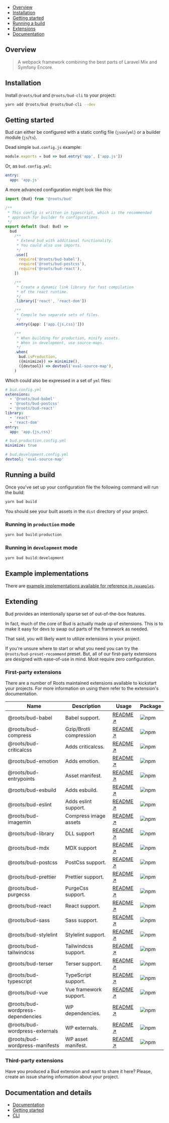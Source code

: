 - [Overview](#overview)
- [Installation](#installation)
- [Getting started](#getting-started)
- [Running a build](#running-a-build)
- [Extensions](#extending-core)
- [Documentation](#details)

## Overview

> A webpack framework combining the best parts of Laravel Mix and Symfony Encore.

## Installation

Install `@roots/bud` and `@roots/bud-cli` to your project:

```sh
yarn add @roots/bud @roots/bud-cli --dev
```

## Getting started

Bud can either be configured with a static config file (`json`/`yml`) or a builder module (`js`/`ts`).

Dead simple `bud.config.js` example:

```js
module.exports = bud => bud.entry('app', ['app.js'])
```

Or, as `bud.config.yml`:

```yml
entry:
  app: 'app.js'
```

A more advanced configuration might look like this:

```ts
import {Bud} from '@roots/bud'

/**
 * This config is written in typescript, which is the recommended
 * approach for builder fn configurations.
 */
export default (bud: Bud) =>
  bud
    /**
     * Extend bud with additional functionality.
     * You could also use imports.
     */
    .use([
      require('@roots/bud-babel'),
      require('@roots/bud-postcss'),
      require('@roots/bud-react'),
    ])

    /**
     * Create a dynamic link library for fast compilation
     * of the react runtime.
     */
    .library(['react', 'react-dom'])

    /**
     * Compile two separate sets of files.
     */
    .entry({app: ['app.{js,css}']})

    /**
     * When building for production, minify assets.
     * When in development, use source-maps.
     */
    .when(
      bud.isProduction,
      ({minimize}) => minimize(),
      ({devtool}) => devtool('eval-source-map'),
    )
```

Which could also be expressed in a set of `yml` files:

```yml
# bud.config.yml
extensions:
  - '@roots/bud-babel'
  - '@roots/bud-postcss'
  - '@roots/bud-react'
library:
  - 'react'
  - 'react-dom'
entry:
  app: 'app.{js,css}'
```

```yml
# bud.production.config.yml
minimize: true
```

```yml
# bud.development.config.yml
devtool: 'eval-source-map'
```

## Running a build

Once you've set up your configuration file the following command will run the build:

```sh
yarn bud build
```

You should see your built assets in the `dist` directory of your project.

### Running in `production` mode

```sh
yarn bud build:production
```

### Running in `development` mode

```sh
yarn bud build:development
```

## Example implementations

There are [example implementations available for reference in `/examples`]([[base]]/examples).

## Extending

Bud provides an intentionally sparse set of out-of-the-box features.

In fact, much of the core of Bud is actually made up of extensions. This is to make it easy for devs to swap out parts of the framework as needed.

That said, you will likely want to utilize extensions in your project.

If you're unsure where to start or what you need you can try the `@roots/bud-preset-recommend` preset. But, all of our first-party extensions are designed with ease-of-use in mind. Most require zero configuration.

### First-party extensions

There are a number of Roots maintained extensions available to kickstart your projects. For more information on using them refer to the extension's documentation.

| Name                              | Description             | Usage                                                           | Package                                                                                                      |
| --------------------------------- | ----------------------- | --------------------------------------------------------------- | ------------------------------------------------------------------------------------------------------------ |
| @roots/bud-babel                  | Babel support.          | [README ↗]([[base]]/packages/@roots/bud-babel)                  | ![npm](https://img.shields.io/npm/v/@roots/bud-babel.svg?color=%23525ddc&style=flat-square)                  |
| @roots/bud-compress               | Gzip/Brotli compression | [README ↗]([[base]]/packages/@roots/bud-compress)               | ![npm](https://img.shields.io/npm/v/@roots/bud-compress.svg?color=%23525ddc&style=flat-square)               |
| @roots/bud-criticalcss            | Adds criticalcss.       | [README ↗]([[base]]/packages/@roots/bud-criticalcss)            | ![npm](https://img.shields.io/npm/v/@roots/bud-criticalcss.svg?color=%23525ddc&style=flat-square)            |
| @roots/bud-emotion                | Adds emotion.           | [README ↗]([[base]]/packages/@roots/bud-emotion)                | ![npm](https://img.shields.io/npm/v/@roots/bud-emotion.svg?color=%23525ddc&style=flat-square)                |
| @roots/bud-entrypoints            | Asset manifest.         | [README ↗]([[base]]/packages/@roots/bud-entrypoints)            | ![npm](https://img.shields.io/npm/v/@roots/bud-entrypoints.svg?color=%23525ddc&style=flat-square)            |
| @roots/bud-esbuild                | Adds esbuild.           | [README ↗]([[base]]/packages/@roots/bud-esbuild)                | ![npm](https://img.shields.io/npm/v/@roots/bud-esbuild.svg?color=%23525ddc&style=flat-square)                |
| @roots/bud-eslint                 | Adds eslint support.    | [README ↗]([[base]]/packages/@roots/bud-eslint)                 | ![npm](https://img.shields.io/npm/v/@roots/bud-eslint.svg?color=%23525ddc&style=flat-square)                 |
| @roots/bud-imagemin               | Compress image assets   | [README ↗]([[base]]/packages/@roots/bud-imagemin)               | ![npm](https://img.shields.io/npm/v/@roots/bud-imagemin.svg?color=%23525ddc&style=flat-square)               |
| @roots/bud-library                | DLL support             | [README ↗]([[base]]/packages/@roots/bud-library)                | ![npm](https://img.shields.io/npm/v/@roots/bud-library.svg?color=%23525ddc&style=flat-square)                |
| @roots/bud-mdx                    | MDX support             | [README ↗]([[base]]/packages/@roots/bud-mdx)                    | ![npm](https://img.shields.io/npm/v/@roots/bud-mdx.svg?color=%23525ddc&style=flat-square)                    |
| @roots/bud-postcss                | PostCss support.        | [README ↗]([[base]]/packages/@roots/bud-postcss)                | ![npm](https://img.shields.io/npm/v/@roots/bud-postcss.svg?color=%23525ddc&style=flat-square)                |
| @roots/bud-prettier               | Prettier support.       | [README ↗]([[base]]/packages/@roots/bud-prettier)               | ![npm](https://img.shields.io/npm/v/@roots/bud-prettier.svg?color=%23525ddc&style=flat-square)               |
| @roots/bud-purgecss               | PurgeCss support.       | [README ↗]([[base]]/packages/@roots/bud-purgecss)               | ![npm](https://img.shields.io/npm/v/@roots/bud-purgecss.svg?color=%23525ddc&style=flat-square)               |
| @roots/bud-react                  | React support.          | [README ↗]([[base]]/packages/@roots/bud-react)                  | ![npm](https://img.shields.io/npm/v/@roots/bud-react.svg?color=%23525ddc&style=flat-square)                  |
| @roots/bud-sass                   | Sass support.           | [README ↗]([[base]]/packages/@roots/bud-sass)                   | ![npm](https://img.shields.io/npm/v/@roots/bud-sass.svg?color=%23525ddc&style=flat-square)                   |
| @roots/bud-stylelint              | Stylelint support.      | [README ↗]([[base]]/packages/@roots/bud-stylelint)              | ![npm](https://img.shields.io/npm/v/@roots/bud-stylelint.svg?color=%23525ddc&style=flat-square)              |
| @roots/bud-tailwindcss            | Tailwindcss support.    | [README ↗]([[base]]/packages/@roots/bud-tailwindcss)            | ![npm](https://img.shields.io/npm/v/@roots/bud-tailwindcss.svg?color=%23525ddc&style=flat-square)            |
| @roots/bud-terser                 | Terser support.         | [README ↗]([[base]]/packages/@roots/bud-terser)                 | ![npm](https://img.shields.io/npm/v/@roots/bud-terser.svg?color=%23525ddc&style=flat-square)                 |
| @roots/bud-typescript             | TypeScript support.     | [README ↗]([[base]]/packages/@roots/bud-typescript)             | ![npm](https://img.shields.io/npm/v/@roots/bud-typescript.svg?color=%23525ddc&style=flat-square)             |
| @roots/bud-vue                    | Vue framework support.  | [README ↗]([[base]]/packages/@roots/bud-vue)                    | ![npm](https://img.shields.io/npm/v/@roots/bud-vue.svg?color=%23525ddc&style=flat-square)                    |
| @roots/bud-wordpress-dependencies | WP dependencies.        | [README ↗]([[base]]/packages/@roots/bud-wordpress-dependencies) | ![npm](https://img.shields.io/npm/v/@roots/bud-wordpress-dependencies.svg?color=%23525ddc&style=flat-square) |
| @roots/bud-wordpress-externals    | WP externals.           | [README ↗]([[base]]/packages/@roots/bud-wordpress-externals)    | ![npm](https://img.shields.io/npm/v/@roots/bud-wordpress-externals.svg?color=%23525ddc&style=flat-square)    |
| @roots/bud-wordpress-manifests    | WP asset manifest.      | [README ↗]([[base]]/packages/@roots/bud-wordpress-manifests)    | ![npm](https://img.shields.io/npm/v/@roots/bud-wordpress-manifests.svg?color=%23525ddc&style=flat-square)    |

### Third-party extensions

Have you produced a Bud extension and want to share it here? Please, create an issue sharing information about your project.

## Documentation and details

- [Documentation]([[base]]/docs/README.md)
- [Getting started]([[base]]/docs/getting-started.md)
- [CLI]([[base]]/docs/cli.md)
